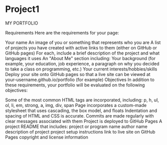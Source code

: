 # Project1
MY PORTFOLIO

Requirements
Here are the requirements for your page:

Your name
An image of you or something that represents who you are
A list of projects you have created with active links to them (either on GitHub or GitHub pages)
For each, include a brief description of the project and what languages it uses
An "About Me" section including:
Your background (for example, your education, job experience, a paragraph on why you decided to take a class on programming, etc.)
Your current interests/hobbies/skills
Deploy your site onto GitHub pages so that a live site can be viewed at your-username.github.io/portfolio (for example)
Objectives
In addition to these requirements, your portfolio will be evaluated on the following objectives:

Some of the most common HTML tags are incorporated, including:
p, h, ul, ol, li, em, strong, a, img, div, span
Page incorporates a custom-made stylesheet that uses cascading, the box model, and floats
Indentation and spacing of HTML and CSS is accurate.
Commits are made regularly with clear messages associated with them
Project is deployed to GitHub Pages
A project README that includes:
project or program name
author name
description of project
project setup instructions
link to live site on GitHub Pages
copyright and license information